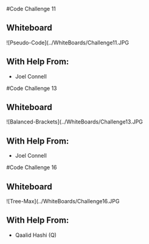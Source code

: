 #Code Challenge 11

## Whiteboard
![Pseudo-Code](../WhiteBoards/Challenge11.JPG

## With Help From:
- Joel Connell

#Code Challenge 13

## Whiteboard
![Balanced-Brackets](../WhiteBoards/Challenge13.JPG

## With Help From:
- Joel Connell

#Code Challenge 16

## Whiteboard
![Tree-Max](../WhiteBoards/Challenge16.JPG

## With Help From:
- Qaalid Hashi (Q)
